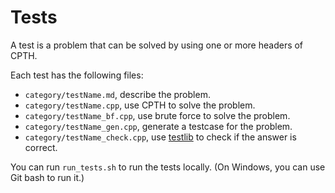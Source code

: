 # Tests

A test is a problem that can be solved by using one or more headers of CPTH.

Each test has the following files:

- `category/testName.md`, describe the problem.
- `category/testName.cpp`, use CPTH to solve the problem.
- `category/testName_bf.cpp`, use brute force to solve the problem.
- `category/testName_gen.cpp`, generate a testcase for the problem.
- `category/testName_check.cpp`, use [testlib](https://github.com/MikeMirzayanov/testlib) to check if the answer is correct.

You can run `run_tests.sh` to run the tests locally. (On Windows, you can use Git bash to run it.)

